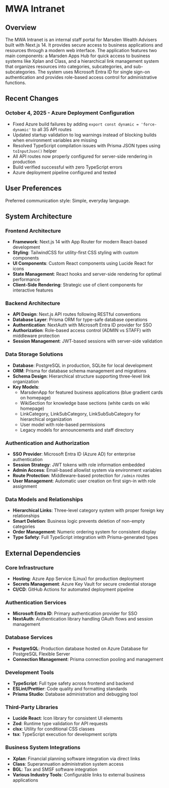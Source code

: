 # MWA Intranet

## Overview

The MWA Intranet is an internal staff portal for Marsden Wealth Advisers built with Next.js 14. It provides secure access to business applications and resources through a modern web interface. The application features two main components: a Marsden Apps Hub for quick access to business systems like Xplan and Class, and a hierarchical link management system that organizes resources into categories, subcategories, and sub-subcategories. The system uses Microsoft Entra ID for single sign-on authentication and provides role-based access control for administrative functions.

## Recent Changes

### October 4, 2025 - Azure Deployment Configuration
- Fixed Azure build failures by adding `export const dynamic = 'force-dynamic'` to all 35 API routes
- Updated startup validation to log warnings instead of blocking builds when environment variables are missing
- Resolved TypeScript compilation issues with Prisma JSON types using `toInputJson()` helper
- All API routes now properly configured for server-side rendering in production
- Build verified successful with zero TypeScript errors
- Azure deployment pipeline configured and tested

## User Preferences

Preferred communication style: Simple, everyday language.

## System Architecture

### Frontend Architecture
- **Framework**: Next.js 14 with App Router for modern React-based development
- **Styling**: TailwindCSS for utility-first CSS styling with custom components
- **UI Components**: Custom React components using Lucide React for icons
- **State Management**: React hooks and server-side rendering for optimal performance
- **Client-Side Rendering**: Strategic use of client components for interactive features

### Backend Architecture
- **API Design**: Next.js API routes following RESTful conventions
- **Database Layer**: Prisma ORM for type-safe database operations
- **Authentication**: NextAuth with Microsoft Entra ID provider for SSO
- **Authorization**: Role-based access control (ADMIN vs STAFF) with middleware protection
- **Session Management**: JWT-based sessions with server-side validation

### Data Storage Solutions
- **Database**: PostgreSQL in production, SQLite for local development
- **ORM**: Prisma for database schema management and migrations
- **Schema Design**: Hierarchical structure supporting three-level link organization
- **Key Models**: 
  - MarsdenApp for featured business applications (blue gradient cards on homepage)
  - WikiSection for knowledge base sections (white cards on wiki homepage)
  - LinkCategory, LinkSubCategory, LinkSubSubCategory for hierarchical organization
  - User model with role-based permissions
  - Legacy models for announcements and staff directory

### Authentication and Authorization
- **SSO Provider**: Microsoft Entra ID (Azure AD) for enterprise authentication
- **Session Strategy**: JWT tokens with role information embedded
- **Admin Access**: Email-based allowlist system via environment variables
- **Route Protection**: Middleware-based protection for `/admin` routes
- **User Management**: Automatic user creation on first sign-in with role assignment

### Data Models and Relationships
- **Hierarchical Links**: Three-level category system with proper foreign key relationships
- **Smart Deletion**: Business logic prevents deletion of non-empty categories
- **Order Management**: Numeric ordering system for consistent display
- **Type Safety**: Full TypeScript integration with Prisma-generated types

## External Dependencies

### Core Infrastructure
- **Hosting**: Azure App Service (Linux) for production deployment
- **Secrets Management**: Azure Key Vault for secure credential storage
- **CI/CD**: GitHub Actions for automated deployment pipeline

### Authentication Services
- **Microsoft Entra ID**: Primary authentication provider for SSO
- **NextAuth**: Authentication library handling OAuth flows and session management

### Database Services
- **PostgreSQL**: Production database hosted on Azure Database for PostgreSQL Flexible Server
- **Connection Management**: Prisma connection pooling and management

### Development Tools
- **TypeScript**: Full type safety across frontend and backend
- **ESLint/Prettier**: Code quality and formatting standards
- **Prisma Studio**: Database administration and debugging tool

### Third-Party Libraries
- **Lucide React**: Icon library for consistent UI elements
- **Zod**: Runtime type validation for API requests
- **clsx**: Utility for conditional CSS classes
- **tsx**: TypeScript execution for development scripts

### Business System Integrations
- **Xplan**: Financial planning software integration via direct links
- **Class**: Superannuation administration system access
- **BGL**: Tax and SMSF software integration
- **Various Industry Tools**: Configurable links to external business applications